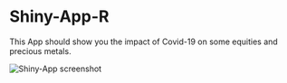 # Shiny-App-R

This App should show you the impact of Covid-19 on some equities and precious metals. 

![Shiny-App screenshot](https://user-images.githubusercontent.com/73183428/125286994-b5959280-e31c-11eb-9c4a-b8b93003e664.png)
